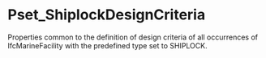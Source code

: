 # Pset_ShiplockDesignCriteria

Properties common to the definition of design criteria of all occurrences of IfcMarineFacility with the predefined type set to SHIPLOCK.
